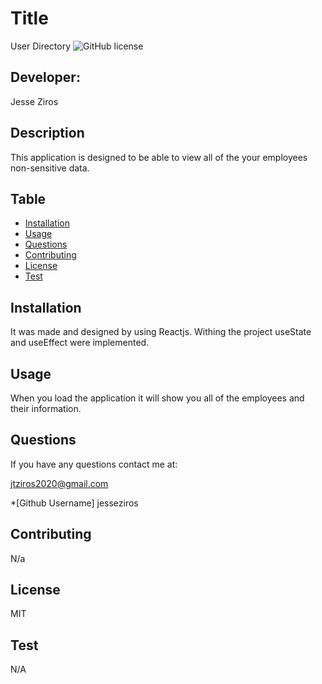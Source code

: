 # Title
  User Directory
  ![GitHub license](https://img.shields.io/badge/license-MIT-blueviolet.svg)

  ## Developer:
  Jesse Ziros

  ## Description
  This application is designed to be able to view all of the your employees non-sensitive data.

  ## Table
  * [Installation](##Installation)
  * [Usage](##Usage)
  * [Questions](##Questions)
  * [Contributing](##Contributing)
  * [License](##License)
  * [Test](##Test)

  ## Installation
  It was made and designed by using Reactjs. Withing the project useState and useEffect were implemented.

  ## Usage
  When you load the application it will show you all of the employees and their information.

  ## Questions
  If you have any questions contact me at:

  jtziros2020@gmail.com
  
  *[Github Username]
  jesseziros

  ## Contributing
  N/a

  ## License
  MIT

  ## Test
  N/A
